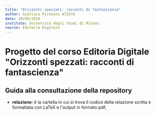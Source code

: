 ```yaml
---
title: "Orizzonti spezzati: racconti di fantascienza"
author: Gianluca Pironato 47257A
date: 10/09/2024
institute: Università degli Studi di Milano
course: Editoria Digitale
---
```


# Progetto del corso Editoria Digitale "Orizzonti spezzati: racconti di fantascienza"

## Guida alla consultazione della repository

* **relazione**: è la cartella in cui si trova il codice della relazione scritta e formattata con LaTeX e l'output in formato pdf;